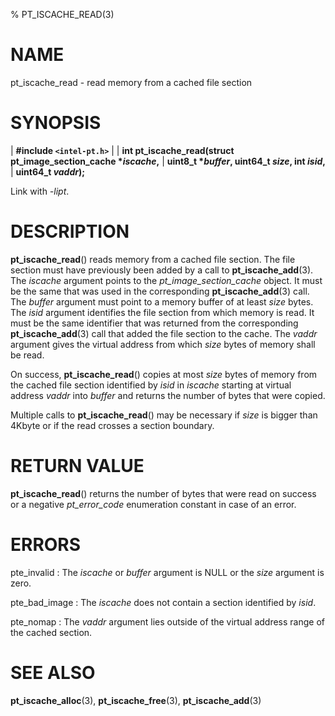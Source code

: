 % PT_ISCACHE_READ(3)

<!---
 ! Copyright (c) 2015-2022, Intel Corporation
 ! SPDX-License-Identifier: BSD-3-Clause
 !
 ! Redistribution and use in source and binary forms, with or without
 ! modification, are permitted provided that the following conditions are met:
 !
 !  * Redistributions of source code must retain the above copyright notice,
 !    this list of conditions and the following disclaimer.
 !  * Redistributions in binary form must reproduce the above copyright notice,
 !    this list of conditions and the following disclaimer in the documentation
 !    and/or other materials provided with the distribution.
 !  * Neither the name of Intel Corporation nor the names of its contributors
 !    may be used to endorse or promote products derived from this software
 !    without specific prior written permission.
 !
 ! THIS SOFTWARE IS PROVIDED BY THE COPYRIGHT HOLDERS AND CONTRIBUTORS "AS IS"
 ! AND ANY EXPRESS OR IMPLIED WARRANTIES, INCLUDING, BUT NOT LIMITED TO, THE
 ! IMPLIED WARRANTIES OF MERCHANTABILITY AND FITNESS FOR A PARTICULAR PURPOSE
 ! ARE DISCLAIMED. IN NO EVENT SHALL THE COPYRIGHT OWNER OR CONTRIBUTORS BE
 ! LIABLE FOR ANY DIRECT, INDIRECT, INCIDENTAL, SPECIAL, EXEMPLARY, OR
 ! CONSEQUENTIAL DAMAGES (INCLUDING, BUT NOT LIMITED TO, PROCUREMENT OF
 ! SUBSTITUTE GOODS OR SERVICES; LOSS OF USE, DATA, OR PROFITS; OR BUSINESS
 ! INTERRUPTION) HOWEVER CAUSED AND ON ANY THEORY OF LIABILITY, WHETHER IN
 ! CONTRACT, STRICT LIABILITY, OR TORT (INCLUDING NEGLIGENCE OR OTHERWISE)
 ! ARISING IN ANY WAY OUT OF THE USE OF THIS SOFTWARE, EVEN IF ADVISED OF THE
 ! POSSIBILITY OF SUCH DAMAGE.
 !-->

# NAME

pt_iscache_read - read memory from a cached file section


# SYNOPSIS

| **\#include `<intel-pt.h>`**
|
| **int pt_iscache_read(struct pt_image_section_cache \**iscache*,**
|                     **uint8_t \**buffer*, uint64_t *size*, int *isid*,**
|                     **uint64_t *vaddr*);**

Link with *-lipt*.


# DESCRIPTION

**pt_iscache_read**() reads memory from a cached file section.  The file section
must have previously been added by a call to **pt_iscache_add**(3).  The
*iscache* argument points to the *pt_image_section_cache* object.  It must be
the same that was used in the corresponding **pt_iscache_add**(3) call.  The
*buffer* argument must point to a memory buffer of at least *size* bytes.  The
*isid* argument identifies the file section from which memory is read.  It must
be the same identifier that was returned from the corresponding
**pt_iscache_add**(3) call that added the file section to the cache.  The *vaddr*
argument gives the virtual address from which *size* bytes of memory shall be
read.

On success, **pt_iscache_read**() copies at most *size* bytes of memory from the
cached file section identified by *isid* in *iscache* starting at virtual
address *vaddr* into *buffer* and returns the number of bytes that were copied.

Multiple calls to **pt_iscache_read**() may be necessary if *size* is bigger
than 4Kbyte or if the read crosses a section boundary.


# RETURN VALUE

**pt_iscache_read**() returns the number of bytes that were read on success
or a negative *pt_error_code* enumeration constant in case of an error.


# ERRORS

pte_invalid
:   The *iscache* or *buffer* argument is NULL or the *size* argument is zero.

pte_bad_image
:   The *iscache* does not contain a section identified by *isid*.

pte_nomap
:   The *vaddr* argument lies outside of the virtual address range of the cached
    section.


# SEE ALSO

**pt_iscache_alloc**(3), **pt_iscache_free**(3), **pt_iscache_add**(3)
